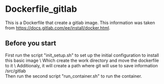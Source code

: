# Dockerfile_gitlab
This is a Dockerfile that create a gitlab image. This information was taken from https://docs.gitlab.com/ee/install/docker.html.

## Before you start 
First run the script "init_setup.sh" to set up the initial configuration to install this basic image \ 
Which create the work directory and move the dockerfile to it \ 
Additionaly, it will create a path where git will use to save information /src/gitlab  \
Then run the second script "run_container.sh" to run the container.
